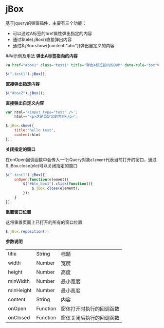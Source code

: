 jBox
====

基于jquery的弹窗插件，主要有三个功能：
- 可以通过A标签的href属性弹出指定的内容
- 通过$(ele).jBox()直接弹出内容
- 通过$.jBox.show({content:"abc"})弹出自定义的内容

###示例及用法
**弹出A标签指向的内容**
```html
<a href="#box1" class="test1" title="弹出A标签指向的DOM" data-rule="box">box1</a>
```
```js
$(".test1").jBox();
```

**直接弹出指定内容**
```js
$("#box2").jBox();
```
**直接弹出自定义内容**
```js
var html='<input type="text" />';
	html+='<p>这是自定义的内容</p>';
	
$.jBox.show({
	title:"hello test",
	content:html
});
```
**关闭指定的窗口**

在onOpen回调函数中会传入一个jQuery对象```element```代表当前打开的窗口，通过$.jBox.close(ele)可以关闭指定的窗口
```js
$(".test1").jBox({  
    onOpen:function(element){  
        $("#btn_box1").click(function(){  
            $.jBox.close(element);  
        }); 
    }
});
```
**重置窗口位置**

这将重置页面上已打开的所有的窗口位置
```js
$.jBox.reposition();
```

**参数说明**
<table>
   <tr>
      <td>title</td>
      <td>String</td>
      <td>标题</td>
   </tr>
   <tr>
      <td>width</td>
      <td>Number</td>
      <td>宽度</td>
   </tr>
   <tr>
      <td>height</td>
      <td>Number</td>
      <td>高度</td>
   </tr>
   <tr>
      <td>minWidth</td>
      <td>Number</td>
      <td>最小宽度</td>
   </tr>
   <tr>
      <td>minHeight</td>
      <td>Number</td>
      <td>最小高度</td>
   </tr>
   <tr>
      <td>content</td>
      <td>String</td>
      <td>内容</td>
   </tr>
   <tr>
      <td>onOpen</td>
      <td>Function</td>
      <td>窗体打开时执行的回调函数</td>
   </tr>
   <tr>
      <td>onClosed</td>
      <td>Function</td>
      <td>窗体关闭后执行的回调函数</td>
   </tr>
</table>